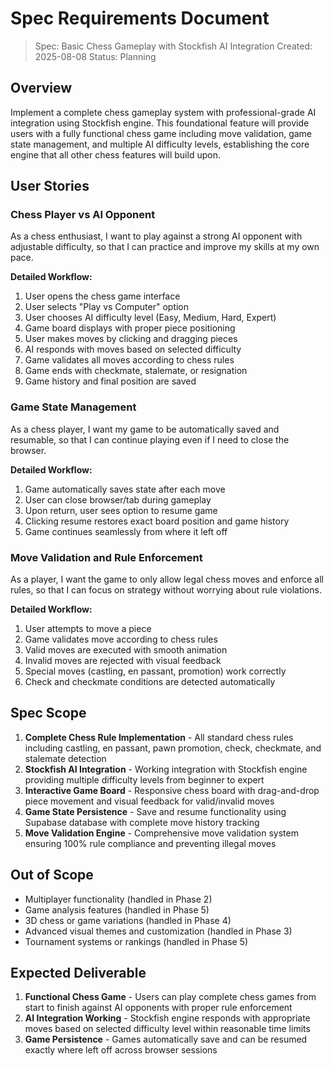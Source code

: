 # Spec Requirements Document

> Spec: Basic Chess Gameplay with Stockfish AI Integration
> Created: 2025-08-08
> Status: Planning

## Overview

Implement a complete chess gameplay system with professional-grade AI integration using Stockfish engine. This foundational feature will provide users with a fully functional chess game including move validation, game state management, and multiple AI difficulty levels, establishing the core engine that all other chess features will build upon.

## User Stories

### Chess Player vs AI Opponent

As a chess enthusiast, I want to play against a strong AI opponent with adjustable difficulty, so that I can practice and improve my skills at my own pace.

**Detailed Workflow:**
1. User opens the chess game interface
2. User selects "Play vs Computer" option
3. User chooses AI difficulty level (Easy, Medium, Hard, Expert)
4. Game board displays with proper piece positioning
5. User makes moves by clicking and dragging pieces
6. AI responds with moves based on selected difficulty
7. Game validates all moves according to chess rules
8. Game ends with checkmate, stalemate, or resignation
9. Game history and final position are saved

### Game State Management

As a chess player, I want my game to be automatically saved and resumable, so that I can continue playing even if I need to close the browser.

**Detailed Workflow:**
1. Game automatically saves state after each move
2. User can close browser/tab during gameplay
3. Upon return, user sees option to resume game
4. Clicking resume restores exact board position and game history
5. Game continues seamlessly from where it left off

### Move Validation and Rule Enforcement

As a player, I want the game to only allow legal chess moves and enforce all rules, so that I can focus on strategy without worrying about rule violations.

**Detailed Workflow:**
1. User attempts to move a piece
2. Game validates move according to chess rules
3. Valid moves are executed with smooth animation
4. Invalid moves are rejected with visual feedback
5. Special moves (castling, en passant, promotion) work correctly
6. Check and checkmate conditions are detected automatically

## Spec Scope

1. **Complete Chess Rule Implementation** - All standard chess rules including castling, en passant, pawn promotion, check, checkmate, and stalemate detection
2. **Stockfish AI Integration** - Working integration with Stockfish engine providing multiple difficulty levels from beginner to expert
3. **Interactive Game Board** - Responsive chess board with drag-and-drop piece movement and visual feedback for valid/invalid moves
4. **Game State Persistence** - Save and resume functionality using Supabase database with complete move history tracking
5. **Move Validation Engine** - Comprehensive move validation system ensuring 100% rule compliance and preventing illegal moves

## Out of Scope

- Multiplayer functionality (handled in Phase 2)
- Game analysis features (handled in Phase 5)
- 3D chess or game variations (handled in Phase 4)
- Advanced visual themes and customization (handled in Phase 3)
- Tournament systems or rankings (handled in Phase 5)

## Expected Deliverable

1. **Functional Chess Game** - Users can play complete chess games from start to finish against AI opponents with proper rule enforcement
2. **AI Integration Working** - Stockfish engine responds with appropriate moves based on selected difficulty level within reasonable time limits
3. **Game Persistence** - Games automatically save and can be resumed exactly where left off across browser sessions